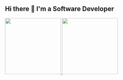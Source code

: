 ## Hi there 👋 I'm a Software Developer

<div>
  <a href="https://github.com/JulioNCavalcanti">
  <img loading="lazy" height="185em" src="https://readme-stats-julio-nunes-cavalcantis-projects.vercel.app//?username=JulioNCavalcanti&layout=compact&langs_count=7&theme=transparent"/>
  <img loading="lazy" height="185em" src="https://readme-stats-julio-nunes-cavalcantis-projects.vercel.app/api?username=JulioNCavalcanti&show_icons=true&theme=transparent&include_all_commits=true&count_private=true"/>
</div>
